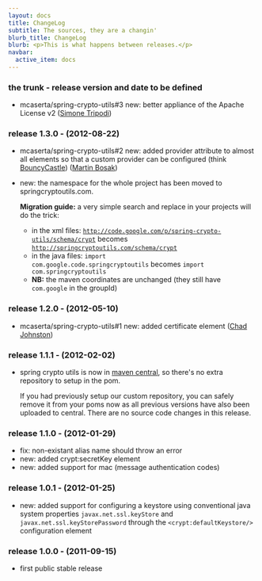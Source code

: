 ```yaml
---
layout: docs
title: ChangeLog
subtitle: The sources, they are a changin'
blurb_title: ChangeLog
blurb: <p>This is what happens between releases.</p>
navbar:
  active_item: docs
---
```


### the trunk - release version and date to be defined

* mcaserta/spring-crypto-utils#3 new: better appliance of the Apache License v2
  (<a href="https://github.com/simonetripodi">Simone Tripodi</a>)


### release 1.3.0 - (2012-08-22)

* mcaserta/spring-crypto-utils#2 new: added provider attribute to almost all elements so that
  a custom provider can be configured 
  (think <a href="http://www.bouncycastle.org/java.html">BouncyCastle</a>)
  (<a href="https://github.com/bosakm">Martin Bosak</a>)
* new: the namespace for the whole project has been moved to springcryptoutils.com.
  
  <strong>Migration guide:</strong> a very simple search and 
  replace in your projects will do the trick:
  * in the xml files: <code>http://code.google.com/p/spring-crypto-utils/schema/crypt</code> 
    becomes <code>http://springcryptoutils.com/schema/crypt</code>
  * in the java files: <code>import com.google.code.springcryptoutils</code> becomes
    <code>import com.springcryptoutils</code>
  * <strong>NB:</strong> the maven coordinates are unchanged (they still have
    <code>com.google</code> in the groupId)


### release 1.2.0 - (2012-05-10)

* mcaserta/spring-crypto-utils#1 new: added certificate element
  (<a href="https://github.com/iamthechad">Chad Johnston</a>)


### release 1.1.1 - (2012-02-02)

* spring crypto utils is now in
  <a href="http://repo1.maven.org/maven2/com/google/code/spring-crypto-utils/spring-crypto-utils/">maven
  central</a>, so there's no extra repository to setup in the pom.

  If you had previously setup our custom repository, you can safely remove it from your poms now as
  all previous versions have also been uploaded to central. There are no source code changes in
  this release.


### release 1.1.0 - (2012-01-29)

* fix: non-existant alias name should throw an error
* new: added crypt:secretKey element
* new: added support for mac (message authentication codes)


### release 1.0.1 - (2012-01-25)

* new: added support for configuring a keystore using conventional java system properties
  <code>javax.net.ssl.keyStore</code> and <code>javax.net.ssl.keyStorePassword</code> through the
  <code>&lt;crypt:defaultKeystore/&gt;</code> configuration element


### release 1.0.0 - (2011-09-15)

* first public stable release
